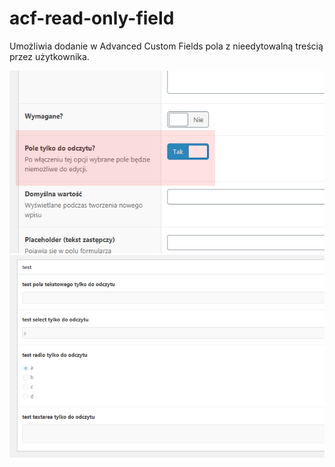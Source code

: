 # acf-read-only-field
Umożliwia dodanie w Advanced Custom Fields pola z nieedytowalną treścią przez użytkownika.

![screenshot](/screenshot.png?raw=true "screenshot")
![screenshot](/screenshot2.png?raw=true "screenshot")
